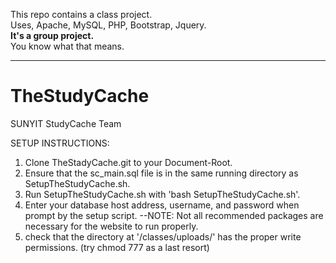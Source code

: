 This repo contains a class project.    
Uses, Apache, MySQL, PHP, Bootstrap, Jquery.   
__It's a group project.__   
You know what that means.
__________________

TheStudyCache
=============

SUNYIT StudyCache Team


SETUP INSTRUCTIONS:

1. Clone TheStadyCache.git to your Document-Root.
2. Ensure that the sc_main.sql file is in the same running directory as SetupTheStudyCache.sh.
3. Run SetupTheStudyCache.sh with 'bash SetupTheStudyCache.sh'.
4. Enter your database host address, username, and password when prompt by the setup script. 
   --NOTE: Not all recommended packages are necessary for the website to run properly.
5. check that the directory at '/classes/uploads/' has the proper write permissions. (try chmod 777 as a last resort)
